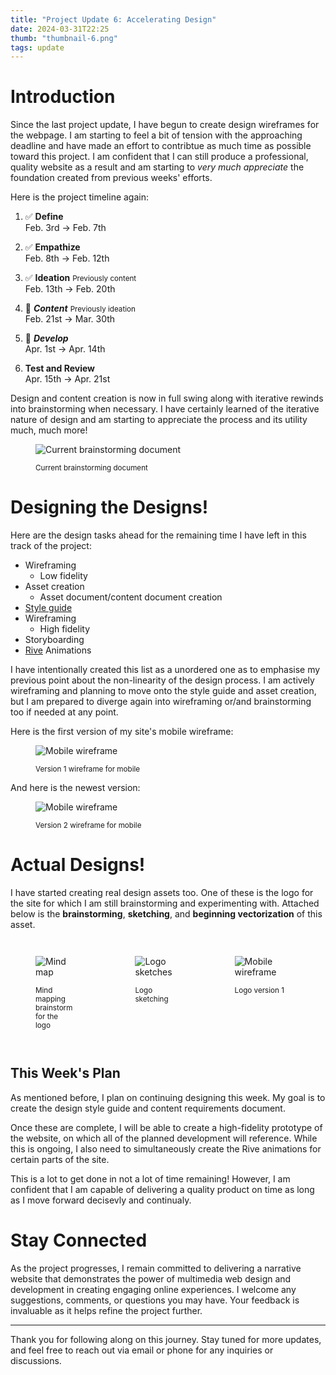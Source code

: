 ```yaml
---
title: "Project Update 6: Accelerating Design"
date: 2024-03-31T22:25
thumb: "thumbnail-6.png"
tags: update
---
```


# Introduction

Since the last project update, I have begun to create design wireframes for the webpage. I am starting to feel a bit of tension with the approaching deadline and have made an effort to contribtue as much time as possible toward this project. I am confident that I can still produce a professional, quality website as a result and am starting to *very much appreciate* the foundation created from previous weeks' efforts.

Here is the project timeline again:

1. ✅ **Define**<br>Feb. 3rd → Feb. 7th
    
2. ✅ **Empathize**<br>Feb. 8th → Feb. 12th
    
3. ✅ **Ideation** <small>Previously content</small><br>Feb. 13th → Feb. 20th<br>
    
4. 📍 ***Content*** <small>Previously ideation</small><br>Feb. 21st → Mar. 30th
    
5. 📍 ***Develop***<br>Apr. 1st → Apr. 14th
    
6. **Test and Review**<br>Apr. 15th → Apr. 21st

Design and content creation is now in full swing along with iterative rewinds into brainstorming when necessary. I have certainly learned of the iterative nature of design and am starting to appreciate the process and its utility much, much more!

<figure>

![Current brainstorming document](/DMD-400-Blog/assets/img/brainstorming-document.png)
    <figcaption><small>Current brainstorming document</small></figcaption>
</figure>

# Designing the Designs!

Here are the design tasks ahead for the remaining time I have left in this track of the project:
 - Wireframing
    - Low fidelity
 - Asset creation
   - Asset document/content document creation
 - [Style guide](https://carbondesignsystem.com/guidelines/content/overview/)
- Wireframing
    - High fidelity
 - Storyboarding
 - [Rive](https://rive.app/) Animations

I have intentionally created this list as a unordered one as to emphasise my previous point about the non-linearity of the design process. I am actively wireframing and planning to move onto the style guide and asset creation, but I am prepared to diverge again into wireframing or/and brainstorming too if needed at any point.

Here is the first version of my site's mobile wireframe:

<figure>
<div  style="max-width: 400px">

![Mobile wireframe](/DMD-400-Blog/assets/img/mobile-wireframe.png)
</div>
    <figcaption><small>Version 1 wireframe for mobile</small></figcaption>
</figure>

And here is the newest version:

<figure>

![Mobile wireframe](/DMD-400-Blog/assets/img/mobile-wireframe--v2.png)
    <figcaption><small>Version 2 wireframe for mobile</small></figcaption>
</figure>

# Actual Designs!

I have started creating real design assets too. One of these is the logo for the site for which I am still brainstorming and experimenting with. Attached below is the **brainstorming**, **sketching**, and **beginning vectorization** of this asset.

<div style="display: flex; position: relative; flex-direction: row; align-items: baseline; column-gap: 20px">
<figure style="max-width: 400px">

![Mind map](/DMD-400-Blog/assets/img/logo-mind-mapping.png)
    <figcaption><small>Mind mapping brainstorm for the logo</small></figcaption>
</figure>

<figure>

![Logo sketches](/DMD-400-Blog/assets/img/logo-sketching.JPG)
    <figcaption><small>Logo sketching</small></figcaption>
</figure>

<figure style="flex-basis: 200%">

![Mobile wireframe](/DMD-400-Blog/assets/img/logo--v1.svg)
    <figcaption><small>Logo version 1</small></figcaption>
</figure>

</div>

## This Week's Plan

As mentioned before, I plan on continuing designing this week. My goal is to create the design style guide and content requirements document.

Once these are complete, I will be able to create a high-fidelity prototype of the website, on which all of the planned development will reference. While this is ongoing, I also need to simultaneously create the Rive animations for certain parts of the site.

This is a lot to get done in not a lot of time remaining! However, I am confident that I am capable of delivering a quality product on time as long as I move forward decisevly and continualy.


# Stay Connected

As the project progresses, I remain committed to delivering a narrative website that demonstrates the power of multimedia web design and development in creating engaging online experiences. I welcome any suggestions, comments, or questions you may have. Your feedback is invaluable as it helps refine the project further.

---

Thank you for following along on this journey. Stay tuned for more updates, and feel free to reach out via email or phone for any inquiries or discussions.
